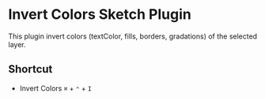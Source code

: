 # Invert Colors Sketch Plugin
This plugin invert colors (textColor, fills, borders, gradations) of the selected layer.

## Shortcut

* Invert Colors `⌘` + `⌃` + `I`